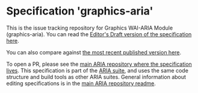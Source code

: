 # Specification 'graphics-aria'

This is the issue tracking repository for Graphics WAI-ARIA Module (graphics-aria). You can read the [Editor's Draft version of the specification here](https://w3c.github.io/graphics-aria/).

You can also compare against [the most recent published version here](https://www.w3.org/TR/graphics-aria-1.0/).

To open a PR, please see the [main ARIA repository where the specification lives](https://github.com/w3c/aria/graphics-aria). This specification is part of the [ARIA suite](https://www.w3.org/WAI/ARIA/deliverables), and uses the same code structure and build tools as other ARIA suites. General information about editing specifications is in the [main ARIA repository readme](https://github.com/w3c/aria/).
